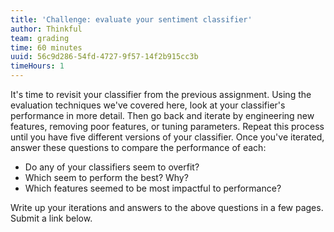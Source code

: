 ```yaml
---
title: 'Challenge: evaluate your sentiment classifier'
author: Thinkful
team: grading
time: 60 minutes
uuid: 56c9d286-54fd-4727-9f57-14f2b915cc3b
timeHours: 1
---
```


It's time to revisit your classifier from the previous assignment. Using the evaluation techniques we've covered here, look at your classifier's performance in more detail. Then go back and iterate by engineering new features, removing poor features, or tuning parameters. Repeat this process until you have five different versions of your classifier. Once you've iterated, answer these questions to compare the performance of each:

* Do any of your classifiers seem to overfit?
* Which seem to perform the best? Why?
* Which features seemed to be most impactful to performance?

Write up your iterations and answers to the above questions in a few pages. Submit a link below.
